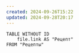 ```yaml
---
created: 2024-09-26T15:22
updated: 2024-09-28T20:17
---
```


```dataview
TABLE WITHOUT ID 
	file.link AS "Рецепт"
FROM "Рецепты"
```
